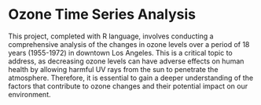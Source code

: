 # Ozone Time Series Analysis
This project, completed with R language, involves conducting a comprehensive analysis of the changes in ozone levels over a period of 18 years (1955-1972) in downtown Los Angeles. This is a critical topic to address, as decreasing ozone levels can have adverse effects on human health by allowing harmful UV rays from the sun to penetrate the atmosphere. Therefore, it is essential to gain a deeper understanding of the factors that contribute to ozone changes and their potential impact on our environment.

